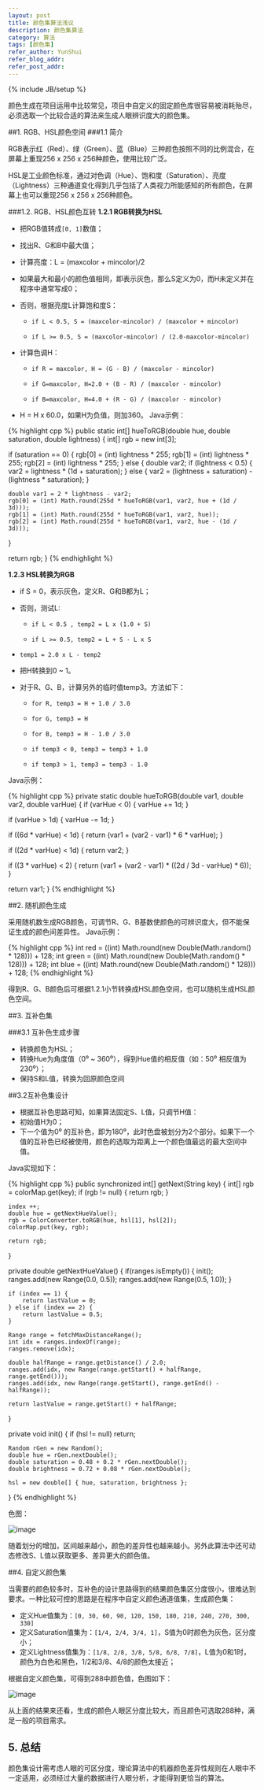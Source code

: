 ```yaml
---
layout: post
title: 颜色集算法浅议
description: 颜色集算法
category: 算法
tags: [颜色集]
refer_author: YunShui
refer_blog_addr:
refer_post_addr:
---
```

{% include JB/setup %}

颜色生成在项目运用中比较常见，项目中自定义的固定颜色库很容易被消耗殆尽，必须选取一个比较合适的算法来生成人眼辨识度大的颜色集。

##1. RGB、HSL颜色空间
###1.1 简介

RGB表示红（Red）、绿（Green）、蓝（Blue）三种颜色按照不同的比例混合，在屏幕上重现256 x 256 x 256种颜色，使用比较广泛。

HSL是工业颜色标准，通过对色调（Hue）、饱和度（Saturation）、亮度（Lightness）三种通道变化得到几乎包括了人类视力所能感知的所有颜色，在屏幕上也可以重现256 x 256 x 256种颜色。

###1.2. RGB、HSL颜色互转
**1.2.1 RGB转换为HSL**
* 把RGB值转成`[0, 1]`数值；
* 找出R、G和B中最大值；
* 计算亮度：L = (maxcolor + mincolor)/2
* 如果最大和最小的颜色值相同，即表示灰色，那么S定义为0，而H未定义并在程序中通常写成0；
* 否则，根据亮度L计算饱和度S：

    * `if L < 0.5, S = (maxcolor-mincolor) / (maxcolor + mincolor)`

    * `if L >= 0.5, S = (maxcolor-mincolor) / (2.0-maxcolor-mincolor)`

* 计算色调H： 

    * `if R = maxcolor, H = (G - B) / (maxcolor - mincolor)`

    * `if G=maxcolor, H=2.0 + (B - R) / (maxcolor - mincolor)`

    * `if B=maxcolor, H=4.0 + (R - G) / (maxcolor - mincolor)`

* H = H x 60.0，如果H为负值，则加360。
Java示例：

{% highlight cpp %}
public static int[] hueToRGB(double hue, double saturation, double lightness) {
  int[] rgb = new int[3];
  
  if (saturation == 0) {
    rgb[0] = (int) lightness * 255;
    rgb[1] = (int) lightness * 255;
    rgb[2] = (int) lightness * 255;
  } else {
    double var2;
    if (lightness < 0.5) {
      var2 = lightness * (1d + saturation);
    } else {
      var2 = (lightness + saturation) - (lightness * saturation);
    }
    
    double var1 = 2 * lightness - var2;
    rgb[0] = (int) Math.round(255d * hueToRGB(var1, var2, hue + (1d / 3d)));
    rgb[1] = (int) Math.round(255d * hueToRGB(var1, var2, hue));
    rgb[2] = (int) Math.round(255d * hueToRGB(var1, var2, hue - (1d / 3d)));
  }
  
  return rgb;
}
{% endhighlight %}

**1.2.3 HSL转换为RGB**
* if S = 0，表示灰色，定义R、G和B都为L；
* 否则，测试L:

    * `if L < 0.5 , temp2 = L x (1.0 + S)`

    * `if L >= 0.5, temp2 = L + S - L x S`

* `temp1 = 2.0 x L - temp2`
* 把H转换到0 ~ 1。
* 对于R、G、B，计算另外的临时值temp3。方法如下：

    * `for R, temp3 = H + 1.0 / 3.0`

    * `for G, temp3 = H`

    * `for B, temp3 = H - 1.0 / 3.0`

    * `if temp3 < 0, temp3 = temp3 + 1.0`

    * `if temp3 > 1, temp3 = temp3 - 1.0`

Java示例：

{% highlight cpp %}
private static double hueToRGB(double var1, double var2, double varHue) {
  if (varHue < 0) {
    varHue += 1d;
  }
  
  if (varHue > 1d) {
    varHue -= 1d;
  }
  
  if ((6d * varHue) < 1d) {
    return (var1 + (var2 - var1) * 6 * varHue);
  }
  
  if ((2d * varHue) < 1d) {
    return var2;
  }
  
  if ((3 * varHue) < 2) {
    return (var1 + (var2 - var1) * ((2d / 3d - varHue) * 6));
  }
  
  return var1;
}
{% endhighlight %}

##2. 随机颜色生成

采用随机数生成RGB颜色，可调节R、G、B基数使颜色的可辨识度大，但不能保证生成的颜色间差异性。
Java示例：

{% highlight cpp %}
int red = ((int) Math.round(new Double(Math.random() * 128))) + 128;
int green = ((int) Math.round(new Double(Math.random() * 128))) + 128;
int blue = ((int) Math.round(new Double(Math.random() * 128))) + 128;
{% endhighlight %}

得到R、G、B颜色后可根据1.2.1小节转换成HSL颜色空间，也可以随机生成HSL颜色空间。

##3. 互补色集

###3.1 互补色生成步骤

* 转换颜色为HSL；
* 转换Hue为角度值（0⁰ ~ 360⁰），得到Hue值的相反值（如：50⁰ 相反值为230⁰）；
* 保持S和L值，转换为回原颜色空间

##3.2互补色集设计

* 根据互补色思路可知，如果算法固定S、L值，只调节H值：
* 初始值H为0；
* 下一个值为0⁰ 的互补色，即为180⁰，此时色盘被划分为2个部分。如果下一个值的互补色已经被使用，颜色的选取为距离上一个颜色值最远的最大空间中值。

Java实现如下：


{% highlight cpp %}
public synchronized int[] getNext(String key) {
    int[] rgb = colorMap.get(key);
    if (rgb != null) {
        return rgb;
    }
    
    index ++;
    double hue = getNextHueValue();
    rgb = ColorConverter.toRGB(hue, hsl[1], hsl[2]);
    colorMap.put(key, rgb);
    
    return rgb;
}

private double getNextHueValue() {
    if(ranges.isEmpty()) {
        init();
        ranges.add(new Range(0.0, 0.5));
        ranges.add(new Range(0.5, 1.0));
    }
    
    if (index == 1) {
        return lastValue = 0;
    } else if (index == 2) {
        return lastValue = 0.5;
    }
    
    Range range = fetchMaxDistanceRange();
    int idx = ranges.indexOf(range);
    ranges.remove(idx);
    
    double halfRange = range.getDistance() / 2.0;
    ranges.add(idx, new Range(range.getStart() + halfRange, range.getEnd()));
    ranges.add(idx, new Range(range.getStart(), range.getEnd() - halfRange));
    
    return lastValue = range.getStart() + halfRange;
}

private void init() {
    if (hsl != null) return;

    Random rGen = new Random();
    double hue = rGen.nextDouble();
    double saturation = 0.48 + 0.2 * rGen.nextDouble();
    double brightness = 0.72 + 0.08 * rGen.nextDouble();

    hsl = new double[] { hue, saturation, brightness };
}
{% endhighlight %}

色图：

![image](/assets/image/colour-set/colour-graph.png)

随着划分的增加，区间越来越小，颜色的差异性也越来越小。另外此算法中还可动态修改S、L值以获取更多、差异更大的颜色值。

##4. 自定义颜色集

当需要的颜色较多时，互补色的设计思路得到的结果颜色集区分度很小，很难达到要求。一种比较可控的思路是在程序中自定义颜色通道值集，生成颜色集：

* 定义Hue值集为：`[0, 30, 60, 90, 120, 150, 180, 210, 240, 270, 300, 330]`
* 定义Saturation值集为：`[1/4, 2/4, 3/4, 1]`，S值为0时颜色为灰色，区分度小；
* 定义Lightness值集为：`[1/8, 2/8, 3/8, 5/8, 6/8, 7/8]`，L值为0和1时，颜色为白色和黑色，1/2和3/8、4/8的颜色太接近；

根据自定义颜色集，可得到288中颜色值，色图如下：

![image](/assets/image/colour-set/colour-graph2.png)

从上面的结果来还看，生成的颜色人眼区分度比较大，而且颜色可选取288种，满足一般的项目需求。

## 5. 总结

颜色集设计需考虑人眼的可区分度，理论算法中的机器颜色差异性规则在人眼中不一定适用，必须经过大量的数据进行人眼分析，才能得到更恰当的算法。
